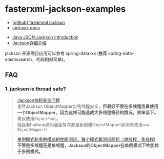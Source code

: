# fasterxml-jackson-examples

+ [\[github\] fasterxml jackson](https://github.com/FasterXML/jackson)
+ [jackson-docs](https://github.com/FasterXML/jackson-docs)

- [Java JSON Jackson Introduction](http://www.studytrails.com/java/json/java-jackson-introduction/)
- [Jackson详细介绍](https://blog.csdn.net/u012129558/article/details/78772615)

jackson 开源项目应用可以参考 spring-data-xx (推荐 spring-data-elasticsearch，代码相对简单)。

## FAQ

### 1. jackson is thread safe?

> [Jackson线程安全问题](https://blog.csdn.net/baichoufei90/article/details/102913336)  
> 虽然Jackson ObjectMapper实例线程安全，**但最好不要在多线程场景使用一个ObjectMapper，因为这样可能造成大多线程等待的情况，效率低下。**  
> 建议使用`ObjectPool`。  
> 但我看hadoop源码里面每次都是新创建ObjectMapper实例来使用`new ObjectMapper()`

> [单例模式和多例模式的性能测试，每个模式都测试两轮（单线程，多线程)](https://blog.csdn.net/luckyman98/article/details/104082170)  
> **不管是多线程还是单线程，Jackson的ObjectMapper在单例模式下性能优于多例模式。**

